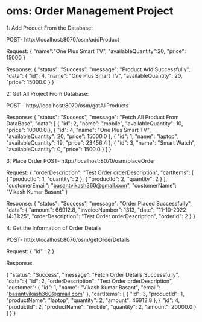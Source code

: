 # oms: Order Management Project

1: Add Product From the Database:

  POST- http://localhost:8070/osm/addProduct
  
  Request:
    {
        "name":"One Plus Smart TV",
        "availableQuantity":20,
        "price": 15000
    }
    
  Response:
  {
      "status": "Success",
      "message": "Product Add Successfully",
      "data": {
          "id": 4,
          "name": "One Plus Smart TV",
          "availableQuantity": 20,
          "price": 15000.0
      }
  }
  
    


2: Get All Project From Database:

  POST - http://localhost:8070/osm/gatAllProducts
  
  Response:
  {
      "status": "Success",
      "message": "Fetch All Product From DataBase",
      "data": [
          {
              "id": 2,
              "name": "mobile",
              "availableQuantity": 10,
              "price": 10000.0
          },
          {
              "id": 4,
              "name": "One Plus Smart TV",
              "availableQuantity": 20,
              "price": 15000.0
          },
          {
              "id": 1,
              "name": "laptop",
              "availableQuantity": 19,
              "price": 23456.4
          },
          {
              "id": 3,
              "name": "Smart Watch",
              "availableQuantity": 0,
              "price": 1500.0
          }
      ]
  }
  
3: Place Order
  POST- http://localhost:8070/osm/placeOrder
  
  Request:
  {
      "orderDescription": "Test Order orderDescription",
      "cartItems": [
          {
              "productId": 1,
              "quantity": 2
          },
          {
              "productId": 2,
              "quantity": 2
          }
      ],
      "customerEmail": "basantvikash360@gmail.com",
      "customerName": "Vikash Kumar Basant"
  }
  
  Response:
  {
      "status": "Success",
      "message": "Order Placed Successfully",
      "data": {
          "amount": 66912.8,
          "invoiceNumber": 1313,
          "date": "11-10-2022 14:31:25",
          "orderDescription": "Test Order orderDescription",
          "orderId": 2
      }
  }
  
  
4: Get the Information of Order Details

  POST- http://localhost:8070/osm/getOrderDetails
   
  Request:
  {
      "id" : 2
  }
  
  Response:
  
  {
      "status": "Success",
      "message": "Fetch Order Details Successfully",
      "data": {
          "id": 2,
          "orderDescription": "Test Order orderDescription",
          "customer": {
              "id": 1,
              "name": "Vikash Kumar Basant",
              "email": "basantvikash360@gmail.com"
          },
          "cartItems": [
              {
                  "id": 3,
                  "productId": 1,
                  "productName": "laptop",
                  "quantity": 2,
                  "amount": 46912.8
              },
              {
                  "id": 4,
                  "productId": 2,
                  "productName": "mobile",
                  "quantity": 2,
                  "amount": 20000.0
              }
          ]
      }
  }
  

